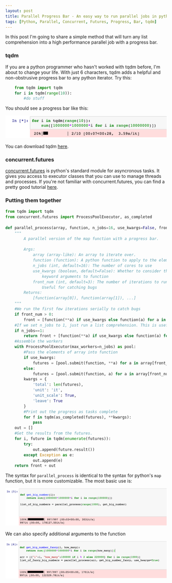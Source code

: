 ```yaml
---
layout: post
title: Parallel Progress Bar - An easy way to run parallel jobs in python
tags: [Python, Parallel, Concurrent, Futures, Progress, Bar, tqdm]
---
```

<script> 
  (function(i,s,o,g,r,a,m){i['GoogleAnalyticsObject']=r;i[r]=i[r]||function(){
  (i[r].q=i[r].q||[]).push(arguments)},i[r].l=1*new Date();a=s.createElement(o),
  m=s.getElementsByTagName(o)[0];a.async=1;a.src=g;m.parentNode.insertBefore(a,m)
  })(window,document,'script','https://www.google-analytics.com/analytics.js','ga');

  ga('create', 'UA-82391879-1', 'auto');
  ga('send', 'pageview');

</script>

In this post I'm going to share a simple method that will turn any list comprehension into a high performance parallel job with a progress bar. 

### tqdm

If you are a python programmer who hasn't worked with tqdm before, I'm about to change your life. With just 6 characters, tqdm adds a helpful and non-obstrusive progress bar to any python iterator. Try this:

```python
	from tqdm import tqdm
	for i in tqdm(range(10)):
		#do stuff
```

You should see a progress bar like this:

![Progress Bar](/img/Progress_Bar.png)

You can download tqdm [here](https://github.com/noamraph/tqdm).

### concurrent.futures

[concurrent.futures](https://docs.python.org/3/library/concurrent.futures.html) is python's standard module for asyncronous tasks. It gives you access to executor classes that you can use to manage threads and processes. If you're not familiar with concurrent.futures, you can find a pretty good tutorial [here](http://masnun.com/2016/03/29/python-a-quick-introduction-to-the-concurrent-futures-module.html). 

### Putting them together

```python
from tqdm import tqdm
from concurrent.futures import ProcessPoolExecutor, as_completed

def parallel_process(array, function, n_jobs=16, use_kwargs=False, front_num=3):
    """
        A parallel version of the map function with a progress bar. 

        Args:
            array (array-like): An array to iterate over.
            function (function): A python function to apply to the elements of array
            n_jobs (int, default=16): The number of cores to use
            use_kwargs (boolean, default=False): Whether to consider the elements of array as dictionaries of 
                keyword arguments to function 
            front_num (int, default=3): The number of iterations to run serially before kicking off the parallel job. 
                Useful for catching bugs
        Returns:
            [function(array[0]), function(array[1]), ...]
    """
    #We run the first few iterations serially to catch bugs
    if front_num > 0:
        front = [function(**a) if use_kwargs else function(a) for a in array[:front_num]]
    #If we set n_jobs to 1, just run a list comprehension. This is useful for benchmarking and debugging.
    if n_jobs==1:
        return front + [function(**a) if use_kwargs else function(a) for a in tqdm(array[front_num:])]
    #Assemble the workers
    with ProcessPoolExecutor(max_workers=n_jobs) as pool:
        #Pass the elements of array into function
        if use_kwargs:
            futures = [pool.submit(function, **a) for a in array[front_num:]]
        else:
            futures = [pool.submit(function, a) for a in array[front_num:]]
        kwargs = {
            'total': len(futures),
            'unit': 'it',
            'unit_scale': True,
            'leave': True
        }
        #Print out the progress as tasks complete
        for f in tqdm(as_completed(futures), **kwargs):
            pass
    out = []
    #Get the results from the futures. 
    for i, future in tqdm(enumerate(futures)):
        try:
            out.append(future.result())
        except Exception as e:
            out.append(e)
    return front + out
```

The syntax for `parallel_process` is identical to the syntax for python's `map` function, but it is more customizable. The most basic use is:

![A basic progress bar](/img/basic_progress.png)

We can also specify additional arguments to the function

![A fancy progress bar](/img/fancy_progress.png)
